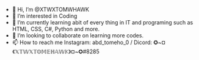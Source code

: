 - 👋 Hi, I’m @XTWXTOMWHAWK
- 👀 I’m interested in Coding
- 🌱 I’m currently learning abit of every thing in IT and programing such as HTML, CSS, C#, Python and more.
- 💞️ I’m looking to collaborate on learning more codes.
- 📫 How to reach me Instagram: abd_tomeho_0 / Dicord: ✪~¤《𝕏𝕋𝕎𝕏𝕋𝕆𝕄𝔼ℍ𝔸𝕎𝕂》¤~✪#8285

<!---
XTWXTOMEHAWK/XTWXTOMEHAWK is a ✨ special ✨ repository because its `README.md` (this file) appears on your GitHub profile.
You can click the Preview link to take a look at your changes.
--->
